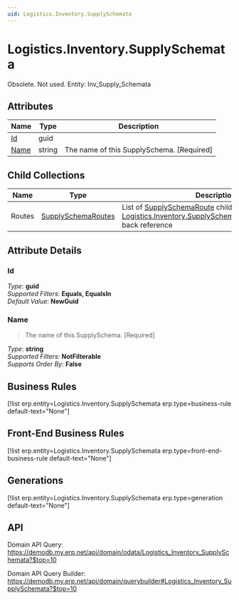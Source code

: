 ```yaml
---
uid: Logistics.Inventory.SupplySchemata
---
```

# Logistics.Inventory.SupplySchemata

Obsolete. Not used. Entity: Inv_Supply_Schemata

## Attributes

| Name | Type | Description |
| ---- | ---- | --- |
| [Id](Logistics.Inventory.SupplySchemata.md#id) | guid |  
| [Name](Logistics.Inventory.SupplySchemata.md#name) | string | The name of this SupplySchema. [Required] 

## Child Collections

| Name | Type | Description |
| ---- | ---- | --- |
| Routes | [SupplySchemaRoutes](Logistics.Inventory.SupplySchemaRoutes.md) | List of [SupplySchemaRoute](Logistics.Inventory.SupplySchemaRoutes.md) child objects, based on the [Logistics.Inventory.SupplySchemaRoute.SupplySchema](Logistics.Inventory.SupplySchemaRoutes.md#supplyschema) back reference 


## Attribute Details

### Id

_Type_: **guid**  
_Supported Filters_: **Equals, EqualsIn**  
_Default Value_: **NewGuid**  

### Name

> The name of this SupplySchema. [Required]

_Type_: **string**  
_Supported Filters_: **NotFilterable**  
_Supports Order By_: **False**  



## Business Rules

[!list erp.entity=Logistics.Inventory.SupplySchemata erp.type=business-rule default-text="None"]

## Front-End Business Rules

[!list erp.entity=Logistics.Inventory.SupplySchemata erp.type=front-end-business-rule default-text="None"]

## Generations

[!list erp.entity=Logistics.Inventory.SupplySchemata erp.type=generation default-text="None"]

## API

Domain API Query:
<https://demodb.my.erp.net/api/domain/odata/Logistics_Inventory_SupplySchemata?$top=10>

Domain API Query Builder:
<https://demodb.my.erp.net/api/domain/querybuilder#Logistics_Inventory_SupplySchemata?$top=10>

